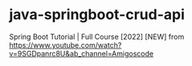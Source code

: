 # java-springboot-crud-api

Spring Boot Tutorial | Full Course [2022] [NEW]
from
https://www.youtube.com/watch?v=9SGDpanrc8U&ab_channel=Amigoscode
